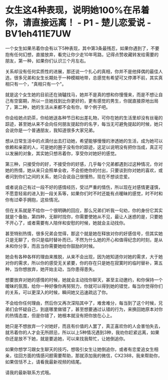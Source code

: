 # 女生这4种表现，说明她100%在吊着你，请直接远离！ - P1 - 楚儿恋爱说 - BV1eh411E7UW

一个女生如果吊着你会有以下5种表现，其中第3条最残忍，如果你遇到了，不要抱有任何幻想，直接放弃，看完让你少走10年弯路，记得点赞收藏转发给需要的朋友，第一种，如果你们认识三个月左右。

关系却没有任何实质性的进展，那还说一个扎心的真相，你并不是他择偶的最佳人选，很多兄弟和女生长期处于一种模糊地带，总感觉有希望可又停滞不前，其实真相只有一个，"真相只有一个"。

就是这个女生她的目前还在骑驢找马，她并不是真的想和你慢慢来，而是不想让自己有空窗期，所以一旦她找到比你更好的，更有感觉的男生，你就直接原地出局了，第二种，她的生活从来都不会有你，举个例子吧。

你会给她点奶茶，你给她送各种节日和出差礼物，可你在她的生活里却没有丝毫的踪迹，甚至她从来不会向任何朋友提起你的名字，每当无可避免提起的时候，她只会说你是一个普通朋友，我知道很多大家兄弟。

想从日常生活中的点滴付出去打动她，希望能够慢慢的渗透她的生活，成为她可以依赖和亲密的人，可是她的圈子没有你的踪迹，这足以说明没有把你当成，真正可以发展的对象，其实她只想吊着你，享受你对她好的感觉。

第三种，只接受你的好，不接受你的好感，几乎每个兄弟都遇到过这种情况，你对她的热情，她从来只会照单全收，不会拒绝你的付出，只要谈到你对她的喜欢，或者问到你们之间的关系，她只会说自己很慢热，现在不想谈恋爱。

或者说自己有过一段不好的感情经历，受过严重的情伤，所以现在对感情更谨慎，不愿意轻易的进入到一段关系等，如果你们时不时还能有点暧昧的感觉，时不时和你有过牵手拥抱，这些情况。

但在关系就是不给你一个很明确的回应，那么兄弟们听我一句劝，你的身份它其实就是个备胎，第四种，无聊时找你，你需要使她从不见，最让人迷惑的是，只要她不开心了，或者需要有人陪伴和安慰的时候，她就会主动找你。

甚至特别热情，很多兄弟会觉得，那这个就是她在释放对你的好感信号，但其实她只是无聊了，你只是临时替补而已，不然为什么她的开心和值得纪念的时刻，是从未和你分享，而且当你需要她给你鼓励的时候。

她会有各种各样的理由来推脱，从来不会出现，因为她知道你对她的需求，大于她对你的需求，所以你的感受无关紧要，你的存在只是她在寂寞时的临时替补，第五种，当你想放弃，她开始主动，当你患得患失。

想要放弃对她的感情的时候，她就会主动找你聊天，甚至主动邀约，和你保持一个暧昧的氛围，给你一种好像你再努努力，你就可以得到她的错觉，每当你觉得你们的关系，可以更深入的时候，瞬间她又迅速疏远了你。

不会给你任何理由，然后你又再次深陷其中了，难舍难分，每当到了这个时候，兄弟们会怀疑自己，到底哪里做错了，甚至想要通过认错的行为，来换回她原本对你的热情态度，但是你错了，她根本就没有把你放在心上。

她只是不想放弃一个对她好，而且有价值的人罢了，真正喜欢你的人会害怕失去，就吊着你的人才会无所顾忌，所以以上5种情况遇到3种，我劝你赶紧远离，如果你还是放不下她，就是要追她，可以来找我帮忙，让她倒追你。

如果你想学习跟女生聊天的技巧，想吸引女生让她倒追你，或者有恋爱追女生相亲，往回方面的情感问题需要帮助，那就添加我的微信，CX2388，我来帮助你，如果信恬不上，请看我最新视频的结尾。

请我的最新联系方式哦。